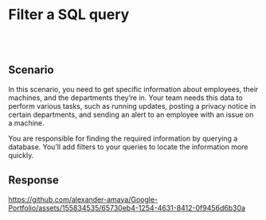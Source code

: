 # Filter a SQL query

<br></br>
## Scenario

In this scenario, you need to get specific information about employees, their machines, and the departments they’re in. Your team needs this data to perform various tasks, such as running updates, posting a privacy notice in certain departments, and sending an alert to an employee with an issue on a machine.

You are responsible for finding the required information by querying a database. You’ll add filters to your queries to locate the information more quickly.

## Response



https://github.com/alexander-amaya/Google-Portfolio/assets/155834535/65730eb4-1254-4631-8412-0f9456d6b30a

